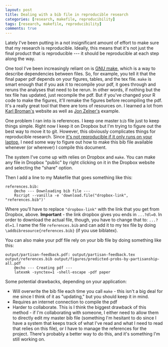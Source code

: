 ```yaml
---
layout: post
title: Dealing with a bib file in reproducible research
categories: [research, makefile, reproducibility]
tags: [research, makefile, reproducibility]
comments: true
---
```


Lately I've been putting in a not insignificant amount of effort to make sure that my research is reproducible. Ideally, this means that it's not just the final product that is reproducible --- it should be reproducible at each step along the way.

One tool I've been increasingly reliant on is [GNU make](https://www.gnu.org/software/make/), which is a way to describe dependencies between files. So, for example, you tell it that the final paper pdf depends on your figures, tables, and the tex file. `make` is smart enough that if you ask it to recompile your pdf, it goes through and reruns the analyses that need to be rerun. In other words, if nothing but the tex file has updated, just recompile the pdf. But if you've changed your R code to make the figures, it'll remake the figures before recompiling the pdf. It's a really great tool that there are tons of resources on. I learned a lot from [Karl Broman's](http://kbroman.org/minimal_make/) website as well as [Jon Zelner's](http://www.jonzelner.net/statistics/make/reproducibility/2016/06/01/makefiles/) example. 

One problem I ran into is references. I keep one master `bib` file just to keep things simple. Right now I keep it on Dropbox but I'm trying to figure out the best way to move it to git. However, this obviously complicates things for reproducible research. Since [it's not reproducible if it only runs on your laptop](http://www.jonzelner.net/docker/reproducibility/2016/06/03/docker/), I need some way to figure out how to make this bib file available whenever (or wherever) I compile this document. 

The system I've come up with relies on Dropbox and `make`. You can make any file in Dropbox "public" by right clicking on it in the Dropbox website and selecting the "share" option. 

Then I add a line to my Makefile that goes something like this:

    references.bib:
    	@echo --- Downloading bib file ---
    	Rscript --vanilla -e 'download.file("dropbox-link", "references.bib")'

Where you'll have to replace `"dropbox-link"` with the link that you get from Dropbox, above. **Important** - the link dropbox gives you ends in `...?dl=0`. In order to download the actual file, though, you have to change that to: `...?dl=1`. I name the file `references.bib` and can add it to my tex file by doing `\addbibresource{references.bib}` (if you use biblatex). 

You can also make your pdf file rely on your bib file by doing something like this:

    output/partisan-feedback.pdf: output/partisan-feedback.tex output/references.bib output/figures/predicted-probs-by-partisanship-all.pdf
    	@echo --- Creating pdf ---
    	latexmk -synctex=1 -shell-escape -pdf paper

Some potential drawbacks, depending on your application: 

* Will overwrite the bib file each time you call `make` - this isn't a big deal for me since I think of it as "updating," but you should keep it in mind.
* Requires an internet connection to compile the pdf
* Harder to collaborate. This is I think the biggest drawback of this method - if I'm collaborating with someone, I either need to allow them to directly edit my master bib file (something I'm hesitant to do since I have a system that keeps track of what I've read and what I need to read that relies on this file), or I have to manage the references for the project. There's probably a better way to do this, and it's something I'm still working on. 

